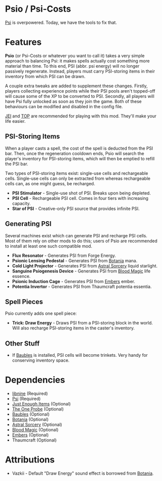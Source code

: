 # Psio / Psi-Costs

[Psi](https://github.com/Vazkii/Psi) is overpowered. Today, we have the tools to fix that.

# Features

**Psio** (or Psi-Costs or whatever you want to call it) takes a very simple approach to balancing Psi: it makes spells actually cost something more material than time. To this end, PSI (abbr. psi energy) will no longer passively regenerate. Instead, players must carry PSI-storing items in their inventory from which PSI can be drawn.

A couple extra tweaks are added to supplement these changes. Firstly, players collecting experience points while their PSI pools aren't topped-off will cause some of the XP to be converted to PSI. Secondly, all players will have Psi fully unlocked as soon as they join the game. Both of these behaviours can be modified and disabled in the config file.

[JEI](https://github.com/mezz/JustEnoughItems) and [TOP](https://github.com/McJtyMods/TheOneProbe) are recommended for playing with this mod. They'll make your life easier.

## PSI-Storing Items

When a player casts a spell, the cost of the spell is deducted from the PSI bar. Then, once the regeneration cooldown ends, Psio will search the player's inventory for PSI-storing items, which will then be emptied to refill the PSI bar.

Two types of PSI-storing items exist: single-use cells and rechargeable cells. Single-use cells can only be extracted from whereas rechargeable cells can, as one might guess, be recharged.

* **PSI Stimulator** - Single-use shot of PSI. Breaks upon being depleted.
* **PSI Cell** - Rechargeable PSI cell. Comes in four tiers with increasing capacity.
* **Star of PSI** - Creative-only PSI source that provides infinite PSI.

## Generating PSI

Several machines exist which can generate PSI and recharge PSI cells. Most of them rely on other mods to do this; users of Psio are recommended to install at least one such compatible mod.

* **Flux Resonator** - Generates PSI from Forge Energy.
* **Psionic Lensing Pedestal** - Generates PSI from [Botania](https://github.com/Vazkii/Botania) mana.
* **Cold Light Projector** - Generates PSI from [Astral Sorcery](https://github.com/HellFirePvP/AstralSorcery) liquid starlight.
* **Sanguine Psiogenesis Device** - Generates PSI from [Blood Magic](https://github.com/WayofTime/BloodMagic) life essence.
* **Psionic Induction Cage** - Generates PSI from [Embers](https://github.com/DaedalusGame/EmbersRekindled) ember.
* **Potentia Invertor** - Generates PSI from Thaumcraft potentia essentia.

## Spell Pieces

Psio currently adds one spell piece:

* **Trick: Draw Energy** - Draws PSI from a PSI-storing block in the world. Will also recharge PSI-storing items in the caster's inventory.

## Other Stuff

* If [Baubles](https://github.com/Azanor/Baubles) is installed, PSI cells will become trinkets. Very handy for conserving inventory space.

# Dependencies

* [libnine](https://github.com/phantamanta44/libnine) (Required)
* [Psi](https://github.com/Vazkii/Psi) (Required)
* [Just Enough Items](https://github.com/mezz/JustEnoughItems) (Optional)
* [The One Probe](https://github.com/McJtyMods/TheOneProbe) (Optional)
* [Baubles](https://github.com/Azanor/Baubles) (Optional)
* [Botania](https://github.com/Vazkii/Botania) (Optional)
* [Astral Sorcery](https://github.com/https://github.com/HellFirePvP/AstralSorcery) (Optional)
* [Blood Magic](https://github.com/WayofTime/BloodMagic) (Optional)
* [Embers](https://github.com/DaedalusGame/EmbersRekindled) (Optional)
* Thaumcraft (Optional)

# Attributions

* Vazkii - Default "Draw Energy" sound effect is borrowed from [Botania](https://github.com/Vazkii/Botania). 
